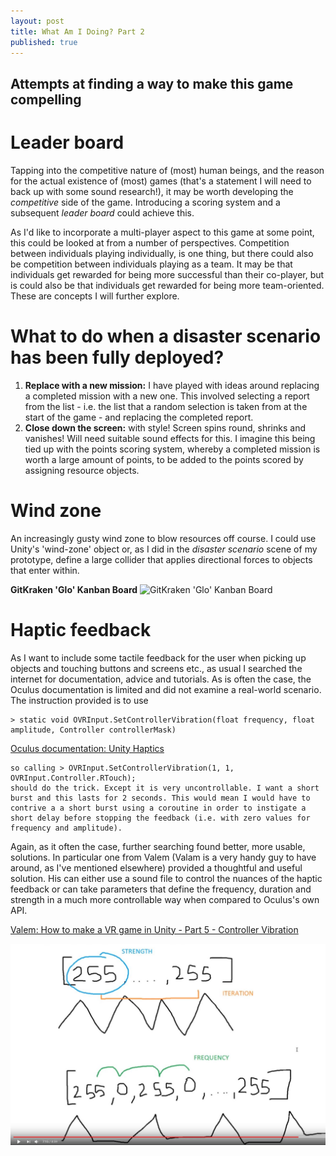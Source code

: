 ```yaml
---
layout: post
title: What Am I Doing? Part 2
published: true
---
```


## Attempts at finding a way to make this game compelling

# Leader board

Tapping into the competitive nature of (most) human beings, and the reason for the actual existence of (most) games (that's a statement I will need to back up with some sound research!), it may be worth developing the _competitive_ side of the game. Introducing a scoring system and a subsequent _leader board_ could achieve this.

As I'd like to incorporate a multi-player aspect to this game at some point, this could be looked at from a number of perspectives. Competition between individuals playing individually, is one thing, but there could also be competition between individuals playing as a team. It may be that individuals get rewarded for being more successful than their co-player, but is could also be that individuals get rewarded for being more team-oriented. These are concepts I will further explore.


# What to do when a disaster scenario has been fully deployed?

1. **Replace with a new mission:** I have played with ideas around replacing a completed mission with a new one. This involved selecting a report from the list - i.e. the list that a random selection is taken from at the start of the game - and replacing the completed report.
2. **Close down the screen:** with style! Screen spins round, shrinks and vanishes! Will need suitable sound effects for this. I imagine this being tied up with the points scoring system, whereby a completed mission is worth a large amount of points, to be added to the points scored by assigning resource objects.

# Wind zone

An increasingly gusty wind zone to blow resources off course. I could use Unity's 'wind-zone' object or, as I did in the _disaster scenario_ scene of my prototype, define a large collider that applies directional forces to objects that enter within.

**GitKraken 'Glo' Kanban Board**
![GitKraken 'Glo' Kanban Board](\images\gitkraken-glo-board.jpg)

# Haptic feedback

As I want to include some tactile feedback for the user when picking up objects and touching buttons and screens etc., as usual I searched the internet for documentation, advice and tutorials. As is often the case, the Oculus documentation is limited and did not examine a real-world scenario. The instruction provided is to use 

    > static void OVRInput.SetControllerVibration(float frequency, float amplitude, Controller controllerMask)

[Oculus documentation: Unity Haptics](https://developer.oculus.com/documentation/unity/unity-haptics/?locale=en_GB)

    so calling > OVRInput.SetControllerVibration(1, 1, OVRInput.Controller.RTouch); 
    should do the trick. Except it is very uncontrollable. I want a short burst and this lasts for 2 seconds. This would mean I would have to contrive a a short burst using a coroutine in order to instigate a short delay before stopping the feedback (i.e. with zero values for frequency and amplitude). 

Again, as it often the case, further searching found better, more usable, solutions. In particular one from Valem (Valam is a very handy guy to have around, as I've mentioned elsewhere) provided a thoughtful and useful solution. His can either use a sound file to control the nuances of the haptic feedback or can take parameters that define the frequency, duration and strength in a much more controllable way when compared to Oculus's own API. 

[Valem: How to make a VR game in Unity - Part 5 - Controller Vibration](https://www.youtube.com/watch?v=9KJqZBoc8m4)

![The haptic parameter](images\haptic-valem-1.jpg)



